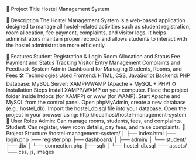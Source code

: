📌 Project Title
Hostel Management System

📖 Description
The Hostel Management System is a web-based application designed to manage all hostel-related activities such as student registration, room allocation, fee payment, complaints, and visitor logs. It helps administrators maintain proper records and allows students to interact with the hostel administration more efficiently.

🎯 Features
Student Registration & Login
Room Allocation and Status
Fee Payment and Status Tracking
Visitor Entry Management
Complaints and Feedback System
Admin Dashboard for Managing Students, Rooms, and Fees
🛠️ Technologies Used
Frontend: HTML, CSS, JavaScript
Backend: PHP
Database: MySQL
Server: XAMPP/WAMP (Apache + MySQL + PHP)
⚙️ Installation Steps
Install XAMPP/WAMP on your computer.
Place the project folder inside htdocs (for XAMPP) or www (for WAMP).
Start Apache and MySQL from the control panel.
Open phpMyAdmin, create a new database (e.g., hostel_db).
Import the hostel_db.sql file into your database.
Open the project in your browser using:
http://localhost/hostel-management-system
👤 User Roles
Admin: Can manage rooms, students, fees, and complaints.
Student: Can register, view room details, pay fees, and raise complaints.
📂 Project Structure
/hostel-management-system/
│
├── index.html
├── login.php
├── register.php
├── dashboard/
│   ├── admin/
│   └── student/
├── db/
│   └── connection.php
├── sql/
│   └── hostel_db.sql
└── assets/
    └── css, js, images
